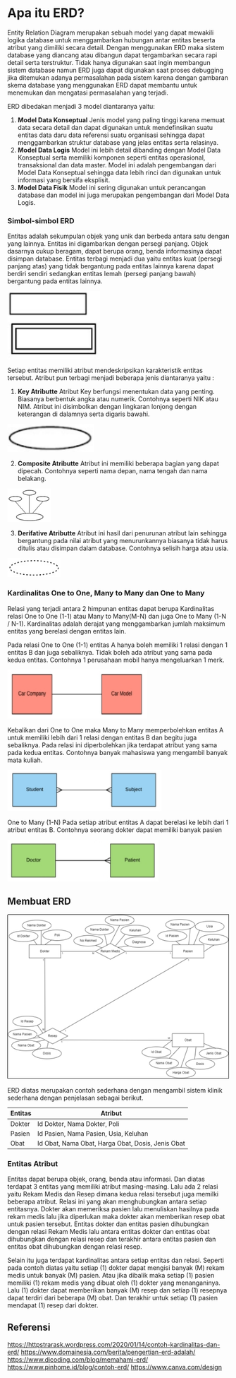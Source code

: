 # **Apa itu ERD?**
Entity Relation Diagram merupakan sebuah model yang dapat mewakili logika database untuk menggambarkan hubungan antar entitas beserta atribut yang dimiliki secara detail. Dengan menggunakan ERD maka sistem database yang diancang atau dibangun dapat tergambarkan secara rapi detail serta terstruktur. Tidak hanya digunakan saat ingin membangun sistem database namun ERD juga dapat digunakan saat proses debugging  jika ditemukan adanya permasalahan pada sistem karena dengan gambaran skema database yang menggunakan ERD dapat membantu untuk menemukan dan mengatasi permasalahan yang terjadi.
 
ERD dibedakan menjadi 3 model diantaranya yaitu:
1. **Model Data Konseptual**
  Jenis model yang paling tinggi karena memuat data secara detail dan dapat digunakan untuk mendefinsikan suatu entitas data daru data referensi suatu organisasi sehingga dapat menggambarkan struktur database yang jelas entitas serta relasinya.
2. **Model Data Logis**
  Model ini lebih detail dibanding dengan Model Data Konseptual serta memiliki komponen seperti entitas operasional, transaksional dan data master. Model ini adalah pengembangan dari Model Data Konseptual sehingga data lebih rinci dan digunakan untuk informasi yang bersifa eksplisit. 
3. **Model Data Fisik**
  Model ini sering digunakan untuk perancangan database dan model ini juga merupakan pengembangan dari Model Data Logis.
 
### **Simbol-simbol ERD**

Entitas adalah sekumpulan objek yang unik dan berbeda antara satu dengan yang lainnya. Entitas ini digambarkan dengan persegi panjang.  Objek dasarnya cukup beragam, dapat berupa orang, benda informasinya dapat disimpan database. Entitas terbagi menjadi dua yaitu entitas kuat (persegi panjang atas) yang tidak bergantung pada entitas lainnya karena dapat berdiri sendiri sedangkan entitas lemah (persegi panjang bawah) bergantung pada entitas lainnya. 

![Entity](https://github.com/jabardigitalservice/data-engineering-academy/blob/content_temp/data_engineering_academy_level_3/relational_database/images/entitas.png)

Setiap entitas memiliki atribut mendeskripsikan karakteristik entitas tersebut. Atribut pun terbagi menjadi beberapa jenis diantaranya yaitu :

1. **Key Atributte**
Atribut Key berfungsi menentukan data yang penting. Biasanya berbentuk angka atau numerik. Contohnya seperti NIK atau NIM. Atribut ini disimbolkan dengan lingkaran lonjong dengan keterangan di dalamnya serta digaris bawahi.

![Key Atributte](https://github.com/jabardigitalservice/data-engineering-academy/blob/c6f08ec0a8fbe6a8e9f345f8bc79700a8a24ce79/data_engineering_academy_level_3/relational_database/images/atribut%20key.png)

2. **Composite Atributte**
Atribut ini memiliki beberapa bagian yang dapat dipecah. Contohnya seperti nama depan, nama tengah dan nama belakang.

![Composite Atributte](https://github.com/jabardigitalservice/data-engineering-academy/blob/c6f08ec0a8fbe6a8e9f345f8bc79700a8a24ce79/data_engineering_academy_level_3/relational_database/images/atribut%20composite.png)

3. **Derifative Atributte**
Atribut ini hasil dari penurunan atribut lain sehingga bergantung pada nilai atribut yang menurunkannya biasanya tidak harus ditulis atau disimpan dalam database. Contohnya selisih harga atau usia.

![Derifative Atributte](https://github.com/jabardigitalservice/data-engineering-academy/blob/c6f08ec0a8fbe6a8e9f345f8bc79700a8a24ce79/data_engineering_academy_level_3/relational_database/images/atribut%20derivatif.png)
 
### **Kardinalitas One to One, Many to Many dan One to Many**

Relasi yang terjadi antara 2 himpunan entitas dapat berupa Kardinalitas relasi One to One (1-1) atau Many to Many(M-N) dan juga One to Many (1-N / N-1). Kardinalitas adalah derajat yang menggambarkan jumlah maksimum entitas yang berelasi dengan entitas lain.

Pada relasi One to One (1-1) entitas A hanya boleh memiliki 1 relasi dengan 1 entitas B dan juga sebaliknya. Tidak boleh ada atribut yang sama pada kedua entitas. Contohnya 1 perusahaan mobil hanya mengeluarkan 1 merk.
 
![One to One](https://github.com/jabardigitalservice/data-engineering-academy/blob/c6f08ec0a8fbe6a8e9f345f8bc79700a8a24ce79/data_engineering_academy_level_3/relational_database/images/1-to-1.png)

Kebalikan dari One to One maka Many to Many memperbolehkan entitas A untuk memiliki lebih dari 1 relasi dengan entitas B dan begitu juga sebaliknya. Pada relasi ini diperbolehkan jika terdapat atribut yang sama pada kedua entitas. Contohnya banyak mahasiswa yang mengambil banyak mata kuliah.

![Many to Many](https://github.com/jabardigitalservice/data-engineering-academy/blob/c6f08ec0a8fbe6a8e9f345f8bc79700a8a24ce79/data_engineering_academy_level_3/relational_database/images/m-to-m.png)

One to Many (1-N) Pada setiap atribut entitas A dapat berelasi ke lebih dari 1 atribut entitas B. Contohnya seorang dokter dapat memiliki banyak pasien
 
![On to Many](https://github.com/jabardigitalservice/data-engineering-academy/blob/c6f08ec0a8fbe6a8e9f345f8bc79700a8a24ce79/data_engineering_academy_level_3/relational_database/images/1-to-m.png)

## **Membuat ERD**

![ERD](https://github.com/jabardigitalservice/data-engineering-academy/blob/c6f08ec0a8fbe6a8e9f345f8bc79700a8a24ce79/data_engineering_academy_level_3/relational_database/images/ERD.png)

ERD diatas merupakan contoh sederhana dengan mengambil sistem klinik sederhana dengan penjelasan sebagai berikut. 
 
| Entitas  | Atribut                                            |
| -------- | ---------------------------------------------------|
| Dokter   | Id Dokter, Nama Dokter, Poli                       |
| Pasien   | Id Pasien, Nama Pasien, Usia, Keluhan              |
| Obat     | Id Obat, Nama Obat, Harga Obat, Dosis, Jenis Obat  |

### **Entitas	Atribut**

Entitas dapat berupa objek, orang, benda atau informasi. Dan diatas terdapat 3 entitas yang memiliki atribut masing-masing. Lalu ada 2 relasi yaitu Rekam Medis dan Resep dimana kedua relasi tersebut juga memilki beberapa atribut. Relasi ini yang akan menghubungkan antara setiap entitasnya. Dokter akan memeriksa pasien lalu menuliskan hasilnya pada rekam medis lalu jika diperlukan maka dokter akan memberikan resep obat untuk pasien tersebut.
Entitas dokter dan entitas pasien dihubungkan dengan relasi Rekam Medis lalu antara entitas dokter dan entitas obat dihubungkan dengan relasi resep dan terakhir antara entitas pasien dan entitas obat dihubungkan dengan relasi resep. 
 
Selain itu juga terdapat kardinalitas antara setiap entitas dan relasi. Seperti pada contoh diatas yaitu setiap (1) dokter dapat mengisi banyak (M) rekam medis untuk banyak (M) pasien.  Atau jika dibalik maka setiap (1) pasien memiliki (1) rekam medis yang dibuat oleh (1) dokter yang menanganinya. Lalu (1) dokter dapat memberikan banyak (M) resep dan setiap (1) resepnya dapat terdiri dari beberapa (M) obat. Dan terakhir untuk setiap (1) pasien mendapat (1) resep dari dokter.


## Referensi

https://httpstrarask.wordpress.com/2020/01/14/contoh-kardinalitas-dan-erd/
https://www.domainesia.com/berita/pengertian-erd-adalah/
https://www.dicoding.com/blog/memahami-erd/
https://www.pinhome.id/blog/contoh-erd/
https://www.canva.com/design